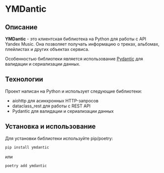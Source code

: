 # YMDantic

## Описание
**YMDantic** - это клиентская библиотека на Python для работы с API Yandex Music.
Она позволяет получать информацию о треках, альбомах, плейлистах и других объектах сервиса.

Особенностью библиотеки является использование [Pydantic](https://pydantic-docs.helpmanual.io/) для валидации и сериализации данных.

## Технологии
Проект написан на Python и использует следующие библиотеки:
- aiohttp для асинхронных HTTP-запросов
- dataclass_rest для работы с REST API
- Pydantic для валидации и сериализации данных

## Установка и использование
Для установки библиотеки используйте pip/poetry:

```bash
pip install ymdantic
```
или
```bash
poetry add ymdantic
```